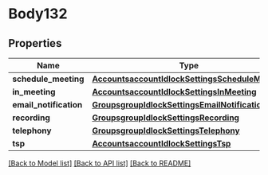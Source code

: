 # Body132

## Properties
Name | Type | Description | Notes
------------ | ------------- | ------------- | -------------
**schedule_meeting** | [**AccountsaccountIdlockSettingsScheduleMeeting**](AccountsaccountIdlockSettingsScheduleMeeting.md) |  | [optional] 
**in_meeting** | [**AccountsaccountIdlockSettingsInMeeting**](AccountsaccountIdlockSettingsInMeeting.md) |  | [optional] 
**email_notification** | [**GroupsgroupIdlockSettingsEmailNotification**](GroupsgroupIdlockSettingsEmailNotification.md) |  | [optional] 
**recording** | [**GroupsgroupIdlockSettingsRecording**](GroupsgroupIdlockSettingsRecording.md) |  | [optional] 
**telephony** | [**GroupsgroupIdlockSettingsTelephony**](GroupsgroupIdlockSettingsTelephony.md) |  | [optional] 
**tsp** | [**AccountsaccountIdlockSettingsTsp**](AccountsaccountIdlockSettingsTsp.md) |  | [optional] 

[[Back to Model list]](../README.md#documentation-for-models) [[Back to API list]](../README.md#documentation-for-api-endpoints) [[Back to README]](../README.md)


